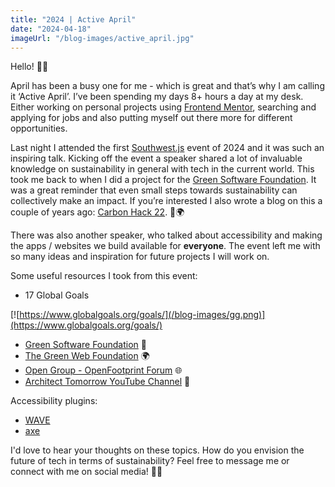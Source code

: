 ```yaml
---
title: "2024 | Active April"
date: "2024-04-18"
imageUrl: "/blog-images/active_april.jpg"
---
```


Hello! 👋🏻

April has been a busy one for me - which is great and that’s why I am calling it ‘Active April’. I’ve been spending my days 8+ hours a day at my desk. Either working on personal projects using [Frontend Mentor](https://www.frontendmentor.io/challenges), searching and applying for jobs and also putting myself out there more for different opportunities.

Last night I attended the first [Southwest.js](https://www.meetup.com/southwest-js/) event of 2024 and it was such an inspiring talk. Kicking off the event a speaker shared a lot of invaluable knowledge on sustainability in general with tech in the current world. This took me back to when I did a project for the [Green Software Foundation](https://greensoftware.foundation/). It was a great reminder that even small steps towards sustainability can collectively make an impact. If you’re interested I also wrote a blog on this a couple of years ago: [Carbon Hack 22](https://www.jadetrue.co.uk/posts/carbon-hack-22). 🌱🌍

There was also another speaker, who talked about accessibility and making the apps / websites we build available for **everyone**. The event left me with so many ideas and inspiration for future projects I will work on.

Some useful resources I took from this event:

- 17 Global Goals

[![https://www.globalgoals.org/goals/](/blog-images/gg.png)](https://www.globalgoals.org/goals/)

- [Green Software Foundation](https://greensoftware.foundation/) 🌿
- [The Green Web Foundation](https://www.thegreenwebfoundation.org/) 🌍
- [Open Group - OpenFootprint Forum](https://www.opengroup.org/openfootprint-forum) 🌐
- [Architect Tomorrow YouTube Channel](https://www.youtube.com/ArchitectTomorrow) 🎥

Accessibility plugins:

- [WAVE](https://wave.webaim.org/)
- [axe](https://chromewebstore.google.com/detail/lhdoppojpmngadmnindnejefpokejbdd)

I'd love to hear your thoughts on these topics. How do you envision the future of tech in terms of sustainability? Feel free to message me or connect with me on social media! 🌟💬
